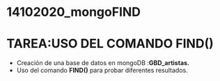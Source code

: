 # 14102020_mongoFIND

# TAREA:USO DEL COMANDO FIND()
* Creación de una base de datos en mongoDB :**GBD_artistas.**
* Uso del comando **FIND()** para probar diferentes resultados.
